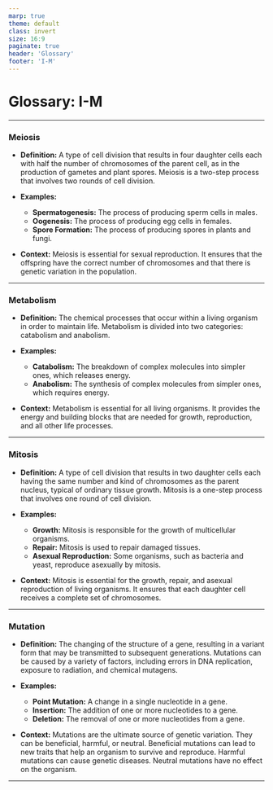 ```yaml
---
marp: true
theme: default
class: invert
size: 16:9
paginate: true
header: 'Glossary'
footer: 'I-M'
---
```


# Glossary: I-M

---

### Meiosis

*   **Definition:** A type of cell division that results in four daughter cells each with half the number of chromosomes of the parent cell, as in the production of gametes and plant spores. Meiosis is a two-step process that involves two rounds of cell division.

*   **Examples:**
    *   **Spermatogenesis:** The process of producing sperm cells in males.
    *   **Oogenesis:** The process of producing egg cells in females.
    *   **Spore Formation:** The process of producing spores in plants and fungi.

*   **Context:** Meiosis is essential for sexual reproduction. It ensures that the offspring have the correct number of chromosomes and that there is genetic variation in the population.

---

### Metabolism

*   **Definition:** The chemical processes that occur within a living organism in order to maintain life. Metabolism is divided into two categories: catabolism and anabolism.

*   **Examples:**
    *   **Catabolism:** The breakdown of complex molecules into simpler ones, which releases energy.
    *   **Anabolism:** The synthesis of complex molecules from simpler ones, which requires energy.

*   **Context:** Metabolism is essential for all living organisms. It provides the energy and building blocks that are needed for growth, reproduction, and all other life processes.

---

### Mitosis

*   **Definition:** A type of cell division that results in two daughter cells each having the same number and kind of chromosomes as the parent nucleus, typical of ordinary tissue growth. Mitosis is a one-step process that involves one round of cell division.

*   **Examples:**
    *   **Growth:** Mitosis is responsible for the growth of multicellular organisms.
    *   **Repair:** Mitosis is used to repair damaged tissues.
    *   **Asexual Reproduction:** Some organisms, such as bacteria and yeast, reproduce asexually by mitosis.

*   **Context:** Mitosis is essential for the growth, repair, and asexual reproduction of living organisms. It ensures that each daughter cell receives a complete set of chromosomes.

---

### Mutation

*   **Definition:** The changing of the structure of a gene, resulting in a variant form that may be transmitted to subsequent generations. Mutations can be caused by a variety of factors, including errors in DNA replication, exposure to radiation, and chemical mutagens.

*   **Examples:**
    *   **Point Mutation:** A change in a single nucleotide in a gene.
    *   **Insertion:** The addition of one or more nucleotides to a gene.
    *   **Deletion:** The removal of one or more nucleotides from a gene.

*   **Context:** Mutations are the ultimate source of genetic variation. They can be beneficial, harmful, or neutral. Beneficial mutations can lead to new traits that help an organism to survive and reproduce. Harmful mutations can cause genetic diseases. Neutral mutations have no effect on the organism.

---
